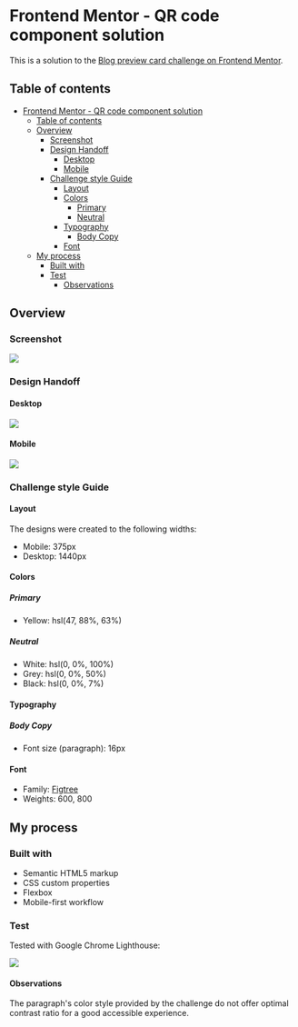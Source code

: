 # Frontend Mentor - QR code component solution

This is a solution to the [Blog preview card challenge on Frontend Mentor](https://www.frontendmentor.io/challenges/blog-preview-card-ckPaj01IcS).

## Table of contents

- [Frontend Mentor - QR code component solution](#frontend-mentor---qr-code-component-solution)
  - [Table of contents](#table-of-contents)
  - [Overview](#overview)
    - [Screenshot](#screenshot)
    - [Design Handoff](#design-handoff)
      - [Desktop](#desktop)
      - [Mobile](#mobile)
    - [Challenge style Guide](#challenge-style-guide)
      - [Layout](#layout)
      - [Colors](#colors)
        - [Primary](#primary)
        - [Neutral](#neutral)
      - [Typography](#typography)
        - [Body Copy](#body-copy)
      - [Font](#font)
  - [My process](#my-process)
    - [Built with](#built-with)
    - [Test](#test)
      - [Observations](#observations)


## Overview

### Screenshot

![](./assets/screen/screenshot.jpg)

### Design Handoff

#### Desktop

![](./assets/design/desktop-design.jpg)

#### Mobile

![](./assets/design/mobile-design.jpg)

### Challenge style Guide

#### Layout

The designs were created to the following widths:

- Mobile: 375px
- Desktop: 1440px

#### Colors

##### Primary

- Yellow: hsl(47, 88%, 63%)

##### Neutral

- White: hsl(0, 0%, 100%)
- Grey: hsl(0, 0%, 50%)
- Black: hsl(0, 0%, 7%)


#### Typography

##### Body Copy

- Font size (paragraph): 16px

#### Font

- Family: [Figtree](https://fonts.google.com/specimen/Figtree)
- Weights: 600, 800


## My process

### Built with

- Semantic HTML5 markup
- CSS custom properties
- Flexbox
- Mobile-first workflow

### Test
Tested with Google Chrome Lighthouse:

![](./assets/screen/lighthouse-test.jpg)

#### Observations
The paragraph's color style provided by the challenge do not offer optimal contrast ratio for a good accessible experience.